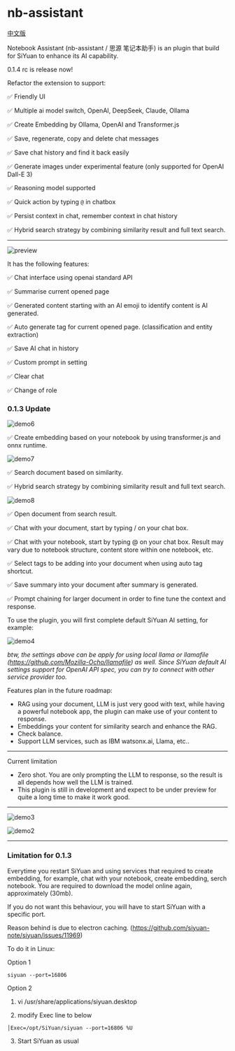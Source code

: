 
# nb-assistant

[中文版](./README_zh_CN.md)

Notebook Assistant (nb-assistant /  思源 笔记本助手) is an plugin that build for SiYuan to enhance its AI capability. 

0.1.4 rc is release now!

Refactor the extension to support:

✅ Friendly UI

✅ Multiple ai model switch, OpenAI, DeepSeek, Claude, Ollama

✅ Create Embedding by Ollama, OpenAI and Transformer.js

✅ Save, regenerate, copy and delete chat messages

✅ Save chat history and find it back easily

✅ Generate images under experimental feature (only supported for OpenAI Dall-E 3)

✅ Reasoning model supported

✅ Quick action by typing `@` in chatbox

✅ Persist context in chat, remember context in chat history

✅ Hybrid search strategy by combining similarity result and full text search.

---

![preview](./preview.png)

It has the following features:

✅ Chat interface using openai standard API

✅ Summarise current opened page

✅ Generated content starting with an AI emoji to identify content is AI generated. 

✅ Auto generate tag for current opened page. (classification and entity extraction) 

✅ Save AI chat in history

✅ Custom prompt in setting

✅ Clear chat

✅ Change of role

### 0.1.3 Update

![demo6](./images/demo6.png)

✅ Create embedding based on your notebook by using transformer.js and onnx runtime.

![demo7](./images/demo7.png)

✅ Search document based on similarity.

✅ Hybrid search strategy by combining similarity result and full text search.

![demo8](./images/demo8.png)

✅ Open document from search result.

✅ Chat with your document, start by typing / on your chat box.

✅ Chat with your notebook, start by typing @ on your chat box. Result may vary due to notebook structure, content store within one notebook, etc.

✅ Select tags to be adding into your document when using auto tag shortcut.

✅ Save summary into your document after summary is generated.

✅ Prompt chaining for larger document in order to fine tune the context and response.

To use the plugin, you will first complete default SiYuan AI setting, for example:

![demo4](./images/demo5.png)

*btw, the settings above can be apply for using local llama or llamafile (https://github.com/Mozilla-Ocho/llamafile) as well. Since SiYuan default AI settings support for OpenAI API spec, you can try to connect with other service provider too.*

Features plan in the future roadmap:

* RAG using your document, LLM is just very good with text, while having a powerful notebook app, the plugin can make use of your content to response.
* Embeddings your content for similarity search and enhance the RAG.
* Check balance.
* Support LLM services, such as IBM watsonx.ai, Llama, etc..


---

Current limitation

* Zero shot. You are only prompting the LLM to response, so the result is all depends how well the LLM is trained.
* This plugin is still in development and expect to be under preview for quite a long time to make it work good.

---

![demo3](./images/demo3.png)

![demo2](./images/demo2.png)

---

### Limitation for 0.1.3

Everytime you restart SiYuan and using services that required to create embedding, for example, chat with your notebook, create embedding, serch notebook. You are required to download the model online again, approximately (30mb). 

If you do not want this behaviour, you will have to start SiYuan with a specific port.

Reason behind is due to electron caching. (https://github.com/siyuan-note/siyuan/issues/11969)

To do it in Linux:

Option 1 

```shell
siyuan --port=16806
```

Option 2 

1. vi /usr/share/applications/siyuan.desktop

2. modify Exec line to below

```
│Exec=/opt/SiYuan/siyuan --port=16806 %U
```

3. Start SiYuan as usual
